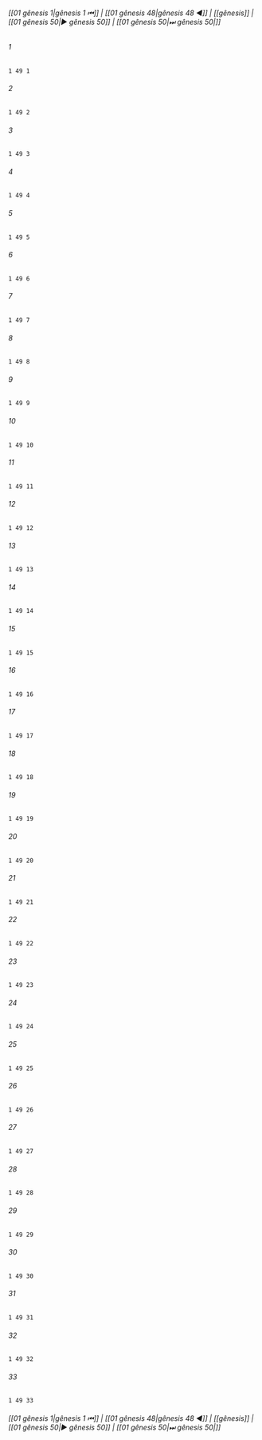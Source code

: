 
###### [[01 gênesis 1|gênesis 1 ⏮]] | [[01 gênesis 48|gênesis 48 ◀]] | [[gênesis]] | [[01 gênesis 50|▶ gênesis 50]] | [[01 gênesis 50|⏭ gênesis 50|]]

###### 1
``` verse
1 49 1 
```
###### 2
``` verse
1 49 2 
```
###### 3
``` verse
1 49 3 
```
###### 4
``` verse
1 49 4 
```
###### 5
``` verse
1 49 5 
```
###### 6
``` verse
1 49 6 
```
###### 7
``` verse
1 49 7 
```
###### 8
``` verse
1 49 8 
```
###### 9
``` verse
1 49 9 
```
###### 10
``` verse
1 49 10 
```
###### 11
``` verse
1 49 11 
```
###### 12
``` verse
1 49 12 
```
###### 13
``` verse
1 49 13 
```
###### 14
``` verse
1 49 14 
```
###### 15
``` verse
1 49 15 
```
###### 16
``` verse
1 49 16 
```
###### 17
``` verse
1 49 17 
```
###### 18
``` verse
1 49 18 
```
###### 19
``` verse
1 49 19 
```
###### 20
``` verse
1 49 20 
```
###### 21
``` verse
1 49 21 
```
###### 22
``` verse
1 49 22 
```
###### 23
``` verse
1 49 23 
```
###### 24
``` verse
1 49 24 
```
###### 25
``` verse
1 49 25 
```
###### 26
``` verse
1 49 26 
```
###### 27
``` verse
1 49 27 
```
###### 28
``` verse
1 49 28 
```
###### 29
``` verse
1 49 29 
```
###### 30
``` verse
1 49 30 
```
###### 31
``` verse
1 49 31 
```
###### 32
``` verse
1 49 32 
```
###### 33
``` verse
1 49 33 
```

###### [[01 gênesis 1|gênesis 1 ⏮]] | [[01 gênesis 48|gênesis 48 ◀]] | [[gênesis]] | [[01 gênesis 50|▶ gênesis 50]] | [[01 gênesis 50|⏭ gênesis 50|]]

